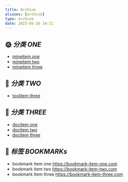 ```yaml
---
title: Archive
aliases: [archive]
type: archive
date: 2023-05-26 14:11
---
```


<div class="nav">

## 🌞 *分类 ONE*
- [mineitem one](/)
- [mineitem two](/archive)
- [mineitem three](https://nav-item-three.com)
 
## 🔨 *分类 TWO*
- [toolitem three](https://nav-item-three.com)

## 📑 *分类 THREE*
- [docitem one](/)
- [docitem two](/archive)
- [docitem three](https://nav-item-three.com)

</div>

## 🔖 *标签 BOOKMARKs*

<div class="bookmark">

- bookmark item one https://bookmark-item-one.com
- bookmark item two https://bookmark-item-two.com
- bookmark item three https://bookmark-item-three.com

</div>
